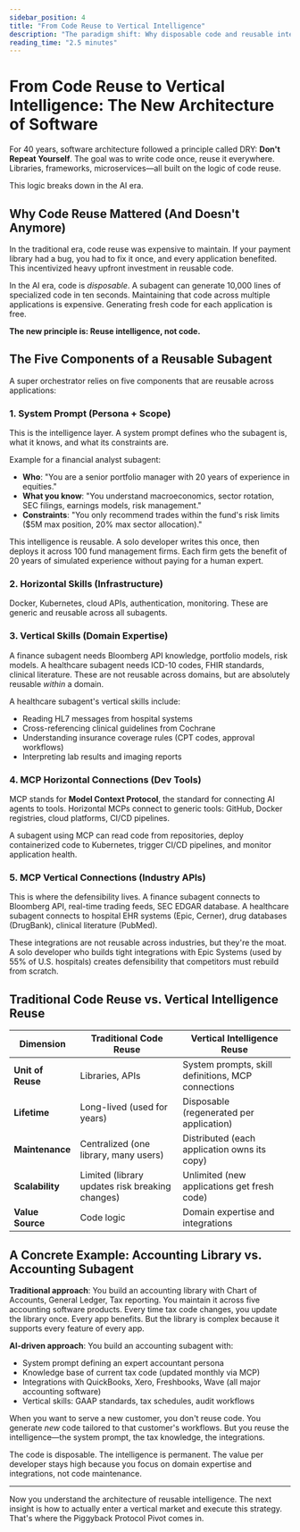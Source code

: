 ```yaml
---
sidebar_position: 4
title: "From Code Reuse to Vertical Intelligence"
description: "The paradigm shift: Why disposable code and reusable intelligence are the new architecture."
reading_time: "2.5 minutes"
---
```


# From Code Reuse to Vertical Intelligence: The New Architecture of Software

For 40 years, software architecture followed a principle called DRY: **Don't Repeat Yourself**. The goal was to write code once, reuse it everywhere. Libraries, frameworks, microservices—all built on the logic of code reuse.

This logic breaks down in the AI era.

## Why Code Reuse Mattered (And Doesn't Anymore)

In the traditional era, code reuse was expensive to maintain. If your payment library had a bug, you had to fix it once, and every application benefited. This incentivized heavy upfront investment in reusable code.

In the AI era, code is *disposable*. A subagent can generate 10,000 lines of specialized code in ten seconds. Maintaining that code across multiple applications is expensive. Generating fresh code for each application is free.

**The new principle is: Reuse intelligence, not code.**

## The Five Components of a Reusable Subagent

A super orchestrator relies on five components that are reusable across applications:

### 1. System Prompt (Persona + Scope)
This is the intelligence layer. A system prompt defines who the subagent is, what it knows, and what its constraints are.

Example for a financial analyst subagent:
- **Who**: "You are a senior portfolio manager with 20 years of experience in equities."
- **What you know**: "You understand macroeconomics, sector rotation, SEC filings, earnings models, risk management."
- **Constraints**: "You only recommend trades within the fund's risk limits ($5M max position, 20% max sector allocation)."

This intelligence is reusable. A solo developer writes this once, then deploys it across 100 fund management firms. Each firm gets the benefit of 20 years of simulated experience without paying for a human expert.

### 2. Horizontal Skills (Infrastructure)
Docker, Kubernetes, cloud APIs, authentication, monitoring. These are generic and reusable across all subagents.

### 3. Vertical Skills (Domain Expertise)
A finance subagent needs Bloomberg API knowledge, portfolio models, risk models. A healthcare subagent needs ICD-10 codes, FHIR standards, clinical literature. These are not reusable across domains, but are absolutely reusable *within* a domain.

A healthcare subagent's vertical skills include:
- Reading HL7 messages from hospital systems
- Cross-referencing clinical guidelines from Cochrane
- Understanding insurance coverage rules (CPT codes, approval workflows)
- Interpreting lab results and imaging reports

### 4. MCP Horizontal Connections (Dev Tools)
MCP stands for **Model Context Protocol**, the standard for connecting AI agents to tools. Horizontal MCPs connect to generic tools: GitHub, Docker registries, cloud platforms, CI/CD pipelines.

A subagent using MCP can read code from repositories, deploy containerized code to Kubernetes, trigger CI/CD pipelines, and monitor application health.

### 5. MCP Vertical Connections (Industry APIs)
This is where the defensibility lives. A finance subagent connects to Bloomberg API, real-time trading feeds, SEC EDGAR database. A healthcare subagent connects to hospital EHR systems (Epic, Cerner), drug databases (DrugBank), clinical literature (PubMed).

These integrations are not reusable across industries, but they're the moat. A solo developer who builds tight integrations with Epic Systems (used by 55% of U.S. hospitals) creates defensibility that competitors must rebuild from scratch.

## Traditional Code Reuse vs. Vertical Intelligence Reuse

| Dimension | Traditional Code Reuse | Vertical Intelligence Reuse |
|-----------|----------------------|------------------------------|
| **Unit of Reuse** | Libraries, APIs | System prompts, skill definitions, MCP connections |
| **Lifetime** | Long-lived (used for years) | Disposable (regenerated per application) |
| **Maintenance** | Centralized (one library, many users) | Distributed (each application owns its copy) |
| **Scalability** | Limited (library updates risk breaking changes) | Unlimited (new applications get fresh code) |
| **Value Source** | Code logic | Domain expertise and integrations |

## A Concrete Example: Accounting Library vs. Accounting Subagent

**Traditional approach**: You build an accounting library with Chart of Accounts, General Ledger, Tax reporting. You maintain it across five accounting software products. Every time tax code changes, you update the library once. Every app benefits. But the library is complex because it supports every feature of every app.

**AI-driven approach**: You build an accounting subagent with:
- System prompt defining an expert accountant persona
- Knowledge base of current tax code (updated monthly via MCP)
- Integrations with QuickBooks, Xero, Freshbooks, Wave (all major accounting software)
- Vertical skills: GAAP standards, tax schedules, audit workflows

When you want to serve a new customer, you don't reuse code. You generate *new* code tailored to that customer's workflows. But you reuse the intelligence—the system prompt, the tax knowledge, the integrations.

The code is disposable. The intelligence is permanent. The value per developer stays high because you focus on domain expertise and integrations, not code maintenance.

---

Now you understand the architecture of reusable intelligence. The next insight is how to actually enter a vertical market and execute this strategy. That's where the Piggyback Protocol Pivot comes in.

